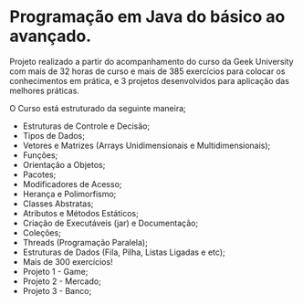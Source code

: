 # Programação em Java do básico ao avançado.

Projeto realizado a partir do acompanhamento do curso da Geek University com mais de 32 horas de curso e mais de 385 exercícios para colocar os conhecimentos em prática, e 3 projetos desenvolvidos para aplicação das melhores práticas.

O Curso está estruturado da seguinte maneira;

- Estruturas de Controle e Decisão;
- Tipos de Dados;
- Vetores e Matrizes (Arrays Unidimensionais e Multidimensionais);
- Funções;
- Orientação a Objetos;
- Pacotes;
- Modificadores de Acesso;
- Herança e Polimorfismo;
- Classes Abstratas;
- Atributos e Métodos Estáticos;
- Criação de Executáveis (jar) e Documentação;
- Coleções;
- Threads (Programação Paralela);
-  Estruturas de Dados (Fila, Pilha, Listas Ligadas e etc);
- Mais de 300 exercícios!
- Projeto 1 - Game;
- Projeto 2 - Mercado;
- Projeto 3 - Banco;
